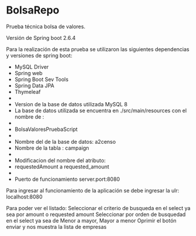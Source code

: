 # BolsaRepo

Prueba técnica bolsa de valores.

Versión de Spring boot 2.6.4

Para la realización de esta prueba se utilizaron las siguientes dependencias y versiones de spring boot:

 * MySQL Driver
 * Spring web
 * Spring Boot Sev Tools
 * Spring Data JPA
 * Thymeleaf 
 * 
 * Version de la base de datos utilizada MySQL 8
 * La base de datos utilizada se encuentra en ./src/main/resources con el nombre de :
 * 
 * BolsaValoresPruebaScript
 * 
 * Nombre del de la base de datos: a2censo
 * Nombre de la tabla : campaign
 * 
 * Modificacion del nombre del atributo:
 * requestedAmount a requested_amount
 * 
 * Puerto de funcionamiento server.port:8080

Para ingresar al funcionamiento de la aplicación se debe ingresar la ulr: localhost:8080

Para poder ver el listado: 
Seleccionar el criterio de busqueda en el select ya sea por amount o requested amount
Seleccionar por orden de busquedad en el select ya sea de Menor a mayor, Mayor a menor
Oprimir el botón enviar y nos muestra la lista de empresas
